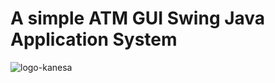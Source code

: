 # A simple ATM GUI Swing Java Application System

![logo-kanesa](https://user-images.githubusercontent.com/88466328/222019445-b6009f5c-e31d-437a-97b6-d00de2938d6a.png)

